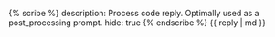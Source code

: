 {% scribe %}
description: Process code reply. Optimally used as a post_processing prompt.
hide: true
{% endscribe %}
{{ reply | md }}
